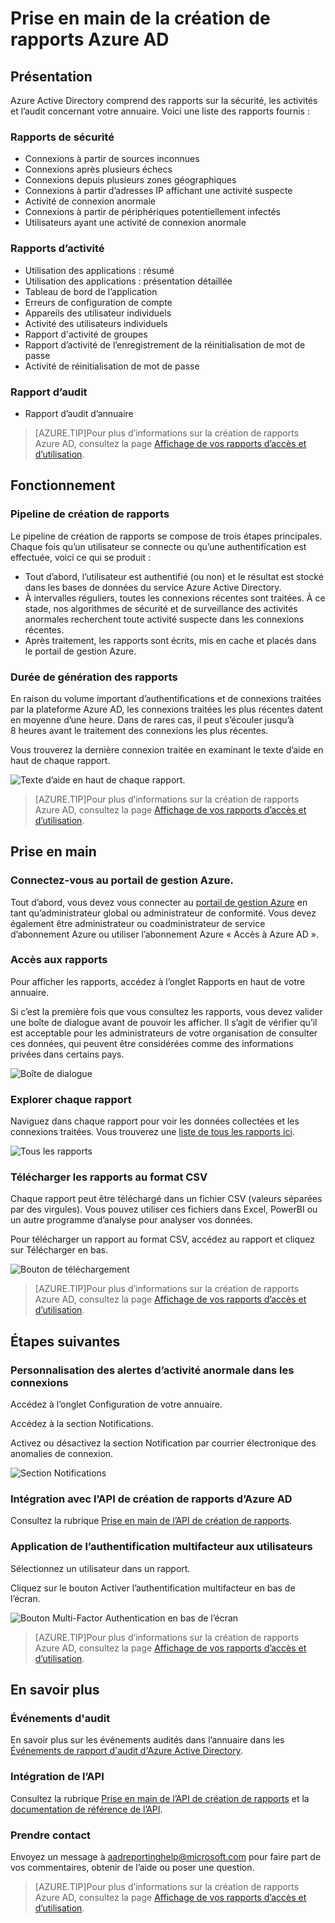 <properties
   pageTitle="Création de rapports Azure AD : prise en main"
   description="Création de rapports Azure AD : prise en main"
   services="active-directory"
   documentationCenter=""
   authors="curtand"
   manager="mbaldwin"
   editor=""/>

<tags
   ms.service="active-directory"
   ms.devlang="na"
   ms.topic="article"
   ms.tgt_pltfrm="na"
   ms.workload="identity"
   ms.date="06/30/2015"
   ms.author="curtand;kenhoff"/>

# Prise en main de la création de rapports Azure AD

## Présentation

Azure Active Directory comprend des rapports sur la sécurité, les activités et l’audit concernant votre annuaire. Voici une liste des rapports fournis :

### Rapports de sécurité

- Connexions à partir de sources inconnues
- Connexions après plusieurs échecs
- Connexions depuis plusieurs zones géographiques
- Connexions à partir d’adresses IP affichant une activité suspecte
- Activité de connexion anormale
- Connexions à partir de périphériques potentiellement infectés
- Utilisateurs ayant une activité de connexion anormale

### Rapports d’activité

- Utilisation des applications : résumé
- Utilisation des applications : présentation détaillée
- Tableau de bord de l’application
- Erreurs de configuration de compte
- Appareils des utilisateur individuels
- Activité des utilisateurs individuels
- Rapport d'activité de groupes
- Rapport d’activité de l’enregistrement de la réinitialisation de mot de passe
- Activité de réinitialisation de mot de passe

### Rapport d’audit

- Rapport d’audit d’annuaire

> [AZURE.TIP]Pour plus d’informations sur la création de rapports Azure AD, consultez la page [Affichage de vos rapports d’accès et d’utilisation](active-directory-view-access-usage-reports.md).



## Fonctionnement


### Pipeline de création de rapports

Le pipeline de création de rapports se compose de trois étapes principales. Chaque fois qu’un utilisateur se connecte ou qu’une authentification est effectuée, voici ce qui se produit :

- Tout d’abord, l’utilisateur est authentifié (ou non) et le résultat est stocké dans les bases de données du service Azure Active Directory.
- À intervalles réguliers, toutes les connexions récentes sont traitées. À ce stade, nos algorithmes de sécurité et de surveillance des activités anormales recherchent toute activité suspecte dans les connexions récentes.
- Après traitement, les rapports sont écrits, mis en cache et placés dans le portail de gestion Azure.

### Durée de génération des rapports

En raison du volume important d’authentifications et de connexions traitées par la plateforme Azure AD, les connexions traitées les plus récentes datent en moyenne d’une heure. Dans de rares cas, il peut s’écouler jusqu’à 8 heures avant le traitement des connexions les plus récentes.

Vous trouverez la dernière connexion traitée en examinant le texte d’aide en haut de chaque rapport.

![Texte d’aide en haut de chaque rapport.](./media/active-directory-reporting-getting-started/reportingWatermark.PNG)

> [AZURE.TIP]Pour plus d’informations sur la création de rapports Azure AD, consultez la page [Affichage de vos rapports d’accès et d’utilisation](active-directory-view-access-usage-reports.md).



## Prise en main


### Connectez-vous au portail de gestion Azure.

Tout d’abord, vous devez vous connecter au [portail de gestion Azure](https://manage.windowsazure.com) en tant qu’administrateur global ou administrateur de conformité. Vous devez également être administrateur ou coadministrateur de service d’abonnement Azure ou utiliser l’abonnement Azure « Accès à Azure AD ».

### Accès aux rapports

Pour afficher les rapports, accédez à l’onglet Rapports en haut de votre annuaire.

Si c’est la première fois que vous consultez les rapports, vous devez valider une boîte de dialogue avant de pouvoir les afficher. Il s’agit de vérifier qu’il est acceptable pour les administrateurs de votre organisation de consulter ces données, qui peuvent être considérées comme des informations privées dans certains pays.

![Boîte de dialogue](./media/active-directory-reporting-getting-started/dialogBox.png)

### Explorer chaque rapport

Naviguez dans chaque rapport pour voir les données collectées et les connexions traitées. Vous trouverez une [liste de tous les rapports ici](active-directory-reporting-what-it-is.md).

![Tous les rapports](./media/active-directory-reporting-getting-started/reportsMain.png)

### Télécharger les rapports au format CSV

Chaque rapport peut être téléchargé dans un fichier CSV (valeurs séparées par des virgules). Vous pouvez utiliser ces fichiers dans Excel, PowerBI ou un autre programme d’analyse pour analyser vos données.

Pour télécharger un rapport au format CSV, accédez au rapport et cliquez sur Télécharger en bas.

![Bouton de téléchargement](./media/active-directory-reporting-getting-started/downloadButton.png)

> [AZURE.TIP]Pour plus d’informations sur la création de rapports Azure AD, consultez la page [Affichage de vos rapports d’accès et d’utilisation](active-directory-view-access-usage-reports.md).





## Étapes suivantes

### Personnalisation des alertes d’activité anormale dans les connexions

Accédez à l’onglet Configuration de votre annuaire.

Accédez à la section Notifications.

Activez ou désactivez la section Notification par courrier électronique des anomalies de connexion.

![Section Notifications](./media/active-directory-reporting-getting-started/notificationsSection.png)

### Intégration avec l’API de création de rapports d’Azure AD

Consultez la rubrique [Prise en main de l’API de création de rapports](active-directory-reporting-api-getting-started.md).

### Application de l’authentification multifacteur aux utilisateurs

Sélectionnez un utilisateur dans un rapport.

Cliquez sur le bouton Activer l’authentification multifacteur en bas de l’écran.

![Bouton Multi-Factor Authentication en bas de l’écran](./media/active-directory-reporting-getting-started/mfaButton.png)

> [AZURE.TIP]Pour plus d’informations sur la création de rapports Azure AD, consultez la page [Affichage de vos rapports d’accès et d’utilisation](active-directory-view-access-usage-reports.md).




## En savoir plus


### Événements d'audit

En savoir plus sur les événements audités dans l’annuaire dans les [Événements de rapport d'audit d'Azure Active Directory](active-directory-reporting-audit-events.md).

### Intégration de l’API

Consultez la rubrique [Prise en main de l’API de création de rapports](active-directory-reporting-api-getting-started.md) et la [documentation de référence de l’API](https://msdn.microsoft.com/library/azure/mt126081.aspx).

### Prendre contact

Envoyez un message à [aadreportinghelp@microsoft.com](mailto:aadreportinghelp@microsoft.com) pour faire part de vos commentaires, obtenir de l’aide ou poser une question.

> [AZURE.TIP]Pour plus d’informations sur la création de rapports Azure AD, consultez la page [Affichage de vos rapports d’accès et d’utilisation](active-directory-view-access-usage-reports.md).

<!---HONumber=July15_HO5-->